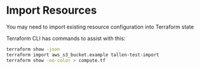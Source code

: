 # Import Resources
You may need to import existing resource configuration into Terraform state

Terraform CLI has commands to assist with this:

```bash
terraform show -json
terraform import aws_s3_bucket.example tallen-test-import
terraform show -no-color > compute.tf
```